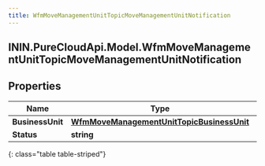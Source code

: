 ```yaml
---
title: WfmMoveManagementUnitTopicMoveManagementUnitNotification
---
```

## ININ.PureCloudApi.Model.WfmMoveManagementUnitTopicMoveManagementUnitNotification

## Properties

|Name | Type | Description | Notes|
|------------ | ------------- | ------------- | -------------|
| **BusinessUnit** | [**WfmMoveManagementUnitTopicBusinessUnit**](WfmMoveManagementUnitTopicBusinessUnit.html) |  | [optional] |
| **Status** | **string** |  | [optional] |
{: class="table table-striped"}


